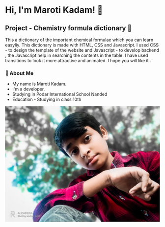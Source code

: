 
# Hi, I'm Maroti Kadam! 👋


## Project - Chemistry formula dictionary 🧪

This a dictionary of the important chemical formulae which you can learn easyliy. This dictionary is made with HTML, CSS and Javascript. I used CSS - to design the template of the website and Javascript - to develop backend , the Javascript help in searching the contents in the table. I have used transitions to look it more attractive and animated. I hope you will like it .




### 🚀 About Me
- My name is Maroti Kadam.
- I'm a developer.
- Studying in Podar International School Nanded
- Education - Studying in class 10th 




![Logo](customerImage.jpg)

